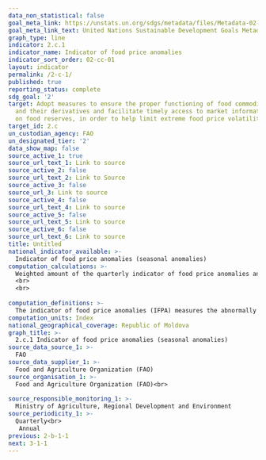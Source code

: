 ```yaml
---
data_non_statistical: false
goal_meta_link: https://unstats.un.org/sdgs/metadata/files/Metadata-02-0C-01.pdf
goal_meta_link_text: United Nations Sustainable Development Goals Metadata (pdf 232kB)
graph_type: line
indicator: 2.c.1
indicator_name: Indicator of food price anomalies
indicator_sort_order: 02-cc-01
layout: indicator
permalink: /2-c-1/
published: true
reporting_status: complete
sdg_goal: '2'
target: Adopt measures to ensure the proper functioning of food commodity markets
  and their derivatives and facilitate timely access to market information, including
  on food reserves, in order to help limit extreme food price volatility
target_id: 2.c
un_custodian_agency: FAO
un_designated_tier: '2'
data_show_map: false
source_active_1: true
source_url_text_1: Link to source
source_active_2: false
source_url_text_2: Link to Source
source_active_3: false
source_url_3: Link to source
source_active_4: false
source_url_text_4: Link to source
source_active_5: false
source_url_text_5: Link to source
source_active_6: false
source_url_text_6: Link to source
title: Untitled
national_indicator_available: >-
  Indicator of food price anomalies (seasonal anomalies)
computation_calculations: >-
  Weighted amount of the quarterly indicator of food price anomalies and the annual indicator of food price anomalies.<br> 
  <br> 
  <br> 
  
computation_definitions: >-
  The indicator of food price anomalies (IFPA) measures the abnormally high prices of the market. IFPA is based on complex balanced growth rates which consider the price increase over the year, as well as over the entire year. The indicator assesses directly the price increase for a certain month for a number of years, considering the seasonal nature of the agricultural market and inflation, allowing us to answer the question if the price change is abnormal for a certain period.
computation_units: Index
national_geographical_coverage: Republic of Moldova
graph_title: >-
  2.c.1 Indicator of food price anomalies (seasonal anomalies)
source_data_source_1: >-
  FAO 
source_data_supplier_1: >-
  Food and Agriculture Organization (FAO)
source_organisation_1: >-
  Food and Agriculture Organization (FAO)<br> 
  
source_responsible_monitoring_1: >-
  Ministry of Agriculture, Regional Development and Environment
source_periodicity_1: >-
  Quarterly<br> 
   Annual
previous: 2-b-1-1
next: 3-1-1
---
```

